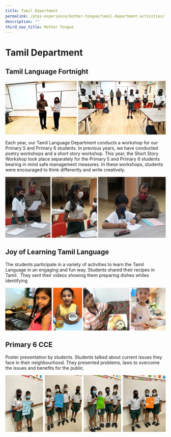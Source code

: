 ```yaml
---
title: Tamil Department
permalink: /ptps-experience/mother-tongue/tamil-department-activities/
description: ""
third_nav_title: Mother Tongue
---
```

# Tamil Department

## Tamil Language Fortnight

![](/images/PTPS%20Experience/tamil%201.jpg)

Each year, our Tamil Language Department conducts a workshop for our Primary 5 and Primary 6 students. In previous years, we have conducted poetry workshops and a short story workshop. This year, the Short Story Workshop took place separately for the Primary 5 and Primary 6 students bearing in mind safe management measures. In these workshops, students were encouraged to think differently and write creatively.

![](/images/PTPS%20Experience/Tamil%202.jpg)

## Joy of Learning Tamil Language


The students participate in a variety of activities to learn the Tamil Language in an engaging and fun way. Students shared their recipes in Tamil.  They sent their videos showing them preparing dishes whiles identifying

![](/images/PTPS%20Experience/Tamil%204.jpg)

Primary 6 CCE
-------------

Poster presentation by students. Students talked about current issues they face in their neighbourhood. They presented problems, laws to overcome the issues and benefits for the public.

![](/images/PTPS%20Experience/Tamil%205.jpg)